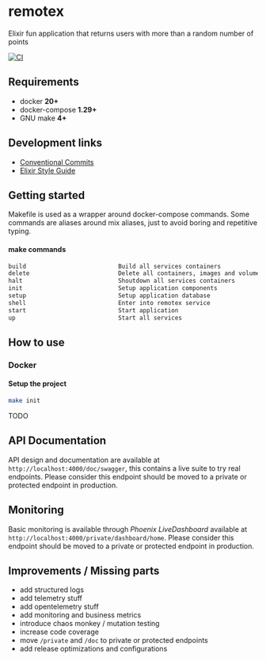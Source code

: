# remotex

Elixir fun application that returns users with more than a random number of points

[![CI](https://github.com/lucazulian/remotex/actions/workflows/elixir-ci.yml/badge.svg)](https://github.com/lucazulian/remotex/actions/workflows/elixir-ci.yml)


## Requirements
  
  - docker **20+**
  - docker-compose **1.29+**
  - GNU make **4+**


## Development links

  * [Conventional Commits][1]
  * [Elixir Style Guide][2]

  [1]: https://www.conventionalcommits.org/en/v1.0.0/
  [2]: https://github.com/christopheradams/elixir_style_guide


## Getting started

Makefile is used as a wrapper around docker-compose commands.
Some commands are aliases around mix aliases, just to avoid boring and repetitive typing. 

#### make commands

```bash
build                          Build all services containers
delete                         Delete all containers, images and volumes
halt                           Shoutdown all services containers
init                           Setup application components
setup                          Setup application database
shell                          Enter into remotex service
start                          Start application
up                             Start all services
```


## How to use

### Docker

#### Setup the project

```bash
make init
```

TODO

## API Documentation

API design and documentation are available at `http://localhost:4000/doc/swagger`, this contains a live suite to try real endpoints. 
Please consider this endpoint should be moved to a private or protected endpoint in production.


## Monitoring

Basic monitoring is available through *Phoenix LiveDashboard* available at `http://localhost:4000/private/dashboard/home`.
Please consider this endpoint should be moved to a private or protected endpoint in production.


## Improvements / Missing parts

- add structured logs
- add telemetry stuff
- add opentelemetry stuff
- add monitoring and business metrics
- introduce chaos monkey / mutation testing
- increase code coverage
- move `/private` and `/doc` to private or protected endpoints
- add release optimizations and configurations
